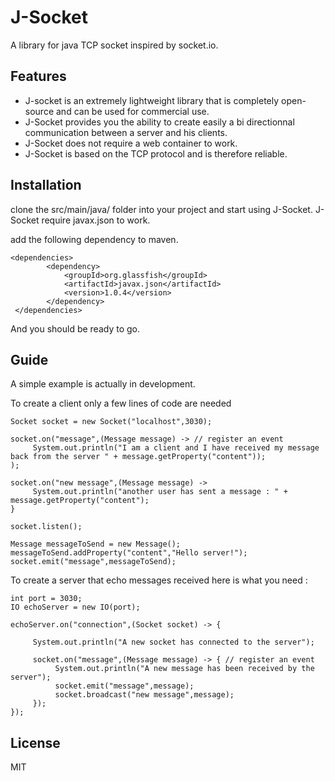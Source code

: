 # J-Socket
A library for java TCP socket inspired by socket.io. 

## Features 

- J-socket is an extremely lightweight library that is completely open-source and can be used for commercial use.
- J-Socket provides you the ability to create easily a bi directionnal communication between a server and his clients.
- J-Socket does not require a web container to work.
- J-Socket is based on the TCP protocol and is therefore reliable.

## Installation

clone the src/main/java/ folder into your project and start using J-Socket. 
J-Socket require javax.json to work.

add the following dependency to maven.
```
<dependencies>
        <dependency>
            <groupId>org.glassfish</groupId>
            <artifactId>javax.json</artifactId>
            <version>1.0.4</version>
        </dependency>
 </dependencies>
 ```
 And you should be ready to go.
 
 ## Guide
 
 A simple example is actually in development. 
 
 To create a client only a few lines of code are needed
 ```
 Socket socket = new Socket("localhost",3030); 
 
 socket.on("message",(Message message) -> // register an event
      System.out.println("I am a client and I have received my message back from the server " + message.getProperty("content"));
 );
 
 socket.on("new message",(Message message) -> 
      System.out.println("another user has sent a message : " + message.getProperty("content");
 }
 
 socket.listen();
 
 Message messageToSend = new Message();
 messageToSend.addProperty("content","Hello server!");
 socket.emit("message",messageToSend);
 ```
 
 To create a server that echo messages received here is what you need :
 
 ```
 int port = 3030;
 IO echoServer = new IO(port);
 
 echoServer.on("connection",(Socket socket) -> {
      
      System.out.println("A new socket has connected to the server");
      
      socket.on("message",(Message message) -> { // register an event
           System.out.println("A new message has been received by the server");
           socket.emit("message",message);
           socket.broadcast("new message",message);
      });
 });
 ```
 
 ## License
 MIT
